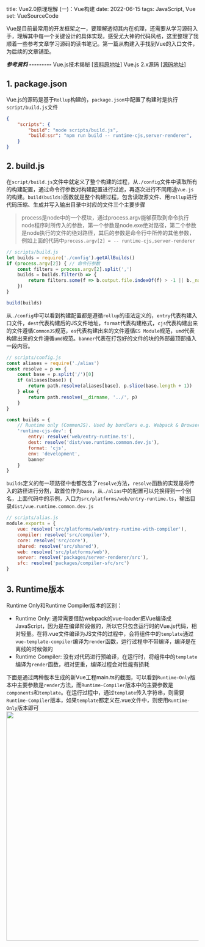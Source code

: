 
title: Vue2.0原理理解 (一)：Vue构建
date: 2022-06-15
tags: JavaScript, Vue
set: VueSourceCode


Vue是目前最常用的开发框架之一，要理解透彻其内在机理，还需要从学习源码入手，理解其中每一个关键设计的具体实现，感受尤大神的代码风格，这里整理了我顺着一些参考文章学习源码的读书笔记。第一篇从构建入手找到Vue的入口文件，为后续的文章铺垫。

***参考资料 ---------***
Vue.js技术揭秘 <a href="https://ustbhuangyi.github.io/vue-analysis/" target="_blank">[资料原地址]</a>
Vue.js 2.x源码 <a href="https://github.com/vuejs/vue" target="_blank">[源码地址]</a>

## 1. package.json

Vue.js的源码是基于`Rollup`构建的，`package.json`中配置了构建时是执行`script/build.js`文件

```json
{
    "scripts": {
        "build": "node scripts/build.js",
        "build:ssr": "npm run build -- runtime-cjs,server-renderer",
    }
}
```
## 2. build.js
在`script/build.js`文件中就定义了整个构建的过程，从`./config`文件中读取所有的构建配置，通过命令行参数对构建配置进行过滤，再逐次进行不同用途`Vue.js`的构建。`build(builds)`函数就是整个构建过程，包含读取源文件、用`rollup`进行代码压缩、生成并写入输出目录中对应的文件三个主要步骤

> process是node中的一个模块，通过process.argv能够获取到命令执行node程序时所传入的参数，第一个参数是node.exe绝对路径，第二个参数是node执行的文件的绝对路径，其后的参数是命令行中所传的其他参数，例如上面的代码中`process.argv[2] = -- runtime-cjs,server-renderer`

```javascript
// scripts/build.js
let builds = require('./config').getAllBuilds()
if (process.argv[2]) { // 命令行参数
    const filters = process.argv[2].split(',')
    builds = builds.filter(b => {
        return filters.some(f => b.output.file.indexOf(f) > -1 || b._name.indexOf(f) > -1)
    })
}

build(builds)
```

从`./config`中可以看到构建配置都是遵循`rollup`的语法定义的，`entry`代表构建入口文件，`dest`代表构建后的JS文件地址，`format`代表构建格式，`cjs`代表构建出来的文件遵循`CommonJS`规范，`es`代表构建出来的文件遵循`ES Module`规范，`umd`代表构建出来的文件遵循`umd`规范。`banner`代表在打包好的文件的块的外部最顶部插入一段内容。

```javascript
// scripts/config.js
const aliases = require('./alias')
const resolve = p => {
    const base = p.split('/')[0]
    if (aliases[base]) {
        return path.resolve(aliases[base], p.slice(base.length + 1))
    } else {
        return path.resolve(__dirname, '../', p)
    }
}

const builds = {
    // Runtime only (CommonJS). Used by bundlers e.g. Webpack & Browserify
    'runtime-cjs-dev': {
        entry: resolve('web/entry-runtime.ts'),
        dest: resolve('dist/vue.runtime.common.dev.js'),
        format: 'cjs',
        env: 'development',
        banner
    }
}
```

`builds`定义的每一项路径中也都包含了`resolve`方法，`resolve`函数的实现是将传入的路径进行分割，取首位作为`base`，从`./alias`中的配置可以兑换得到一个别名，上面代码中的示例，入口为`src/platforms/web/entry-runtime.ts`，输出目录`dist/vue.runtime.common.dev.js`

```javascript
// scripts/alias.js
module.exports = {
    vue: resolve('src/platforms/web/entry-runtime-with-compiler'),
    compiler: resolve('src/compiler'),
    core: resolve('src/core'),
    shared: resolve('src/shared'),
    web: resolve('src/platforms/web'),
    server: resolve('packages/server-renderer/src'),
    sfc: resolve('packages/compiler-sfc/src')
}
```
## 3. Runtime版本

Runtime Only和Runtime Compiler版本的区别：
* Runtime Only: 通常需要借助webpack的vue-loader把Vue编译成JavaScript，因为是在编译阶段做的，所以它只包含运行时的Vue.js代码，相对轻量。在将.vue文件编译为JS文件的过程中，会将组件中的`template`通过`vue-template-compiler`编译为`render`函数，运行过程中不带编译，编译是在离线的时候做的
* Runtime Compiler: 没有对代码进行预编译，在运行时，将组件中的`template`编译为`render`函数，相对更重，编译过程会对性能有损耗
 
下面是通过两种版本生成的新Vue工程main.ts的截图，可以看到`Runtime-Only`版本中主要参数是`render`方法，而`Runtime-Compiler`版本中的主要参数是`components`和`template`。在运行过程中，通过`template`传入字符串，则需要`Runtime-Compiler`版本，如果`template`都定义在.vue文件中，则使用`Runtime-Only`版本即可
<img style="width:600px;" class="center" src="https://zhangmingemma.github.io/dist/images/2022-06-15/1.png">
